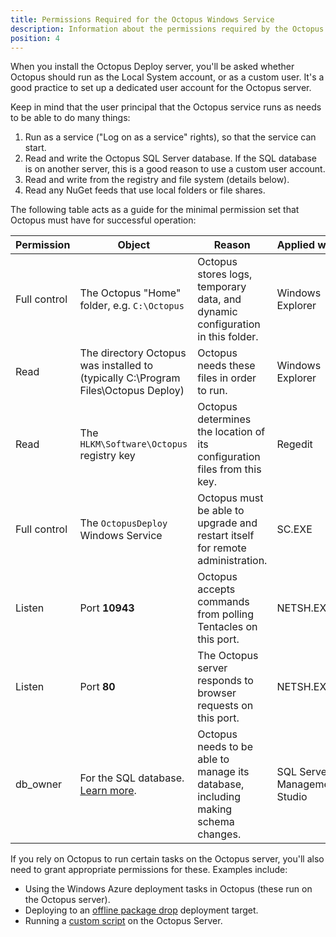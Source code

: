 ```yaml
---
title: Permissions Required for the Octopus Windows Service
description: Information about the permissions required by the Octopus windows service to operate.
position: 4
---
```


When you install the Octopus Deploy server, you'll be asked whether Octopus should run as the Local System account, or as a custom user. It's a good practice to set up a dedicated user account for the Octopus server.

Keep in mind that the user principal that the Octopus service runs as needs to be able to do many things:

1. Run as a service ("Log on as a service" rights), so that the service can start.
1. Read and write the Octopus SQL Server database. If the SQL database is on another server, this is a good reason to use a custom user account.
1. Read and write from the registry and file system (details below).
1. Read any NuGet feeds that use local folders or file shares.

The following table acts as a guide for the minimal permission set that Octopus must have for successful operation:

| Permission | Object | Reason | Applied with |
| --- | --- | --- | --- |
| Full control | The Octopus "Home" folder, e.g. `C:\Octopus` | Octopus stores logs, temporary data, and dynamic configuration in this folder. | Windows Explorer |
| Read | The directory Octopus was installed to (typically C:\Program Files\Octopus Deploy) | Octopus needs these files in order to run. | Windows Explorer |
| Read | The `HLKM\Software\Octopus` registry key | Octopus determines the location of its configuration files from this key. | Regedit |
| Full control | The `OctopusDeploy` Windows Service | Octopus must be able to upgrade and restart itself for remote administration. | SC.EXE |
| Listen | Port **10943** | Octopus accepts commands from polling Tentacles on this port. | NETSH.EXE |
| Listen | Port **80** | The Octopus server responds to browser requests on this port. | NETSH.EXE |
| db\_owner | For the SQL database. [Learn more](/docs/installation/sql-server-database.md). | Octopus needs to be able to manage its database, including making schema changes. | SQL Server Management Studio |

If you rely on Octopus to run certain tasks on the Octopus server, you'll also need to grant appropriate permissions for these. Examples include:

- Using the Windows Azure deployment tasks in Octopus (these run on the Octopus server).
- Deploying to an [offline package drop](/docs/infrastructure/offline-package-drop.md) deployment target.
- Running a [custom script](/docs/deploying-applications/custom-scripts/index.md) on the Octopus Server.

